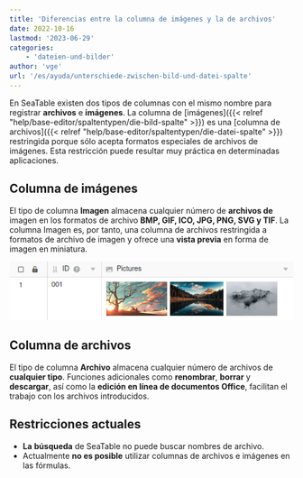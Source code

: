 ```yaml
---
title: 'Diferencias entre la columna de imágenes y la de archivos'
date: 2022-10-16
lastmod: '2023-06-29'
categories:
    - 'dateien-und-bilder'
author: 'vge'
url: '/es/ayuda/unterschiede-zwischen-bild-und-datei-spalte'
---
```


En SeaTable existen dos tipos de columnas con el mismo nombre para registrar **archivos** e **imágenes**. La columna de [imágenes]({{< relref "help/base-editor/spaltentypen/die-bild-spalte" >}}) es una [columna de archivos]({{< relref "help/base-editor/spaltentypen/die-datei-spalte" >}}) restringida porque sólo acepta formatos especiales de archivos de imágenes. Esta restricción puede resultar muy práctica en determinadas aplicaciones.

## Columna de imágenes

El tipo de columna **Imagen** almacena cualquier número de **archivos de** imagen en los formatos de archivo **BMP, GIF, ICO, JPG, PNG, SVG y TIF**. La columna Imagen es, por tanto, una columna de archivos restringida a formatos de archivo de imagen y ofrece una **vista previa** en forma de imagen en miniatura.

![Vista previa de la imagen en la columna de imágenes de SeaTable](images/picture-preview-seatable.png)

## Columna de archivos

El tipo de columna **Archivo** almacena cualquier número de archivos de **cualquier tipo**. Funciones adicionales como **renombrar**, **borrar** y **descargar**, así como la **edición en línea de documentos Office**, facilitan el trabajo con los archivos introducidos.

## Restricciones actuales

- **La** **búsqueda** de SeaTable no puede buscar nombres de archivo.
- Actualmente **no es posible** utilizar columnas de archivos e imágenes en las fórmulas.
